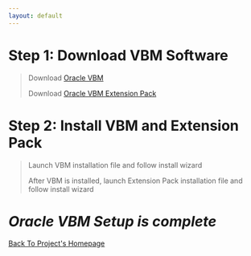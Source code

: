 ```yaml
---
layout: default
---
```


# Step 1: Download VBM Software

> Download [Oracle VBM](https://www.virtualbox.org/wiki/Downloads)
> 
> Download [Oracle VBM Extension Pack](https://www.virtualbox.org/wiki/Downloads)

# Step 2: Install VBM and Extension Pack

> Launch VBM installation file and follow install wizard
>
> After VBM is installed, launch Extension Pack installation file and follow install wizard

# _Oracle VBM Setup is complete_

[Back To Project's Homepage](https://brismit25.github.io/Home-SOC-Lab-Setup/)
